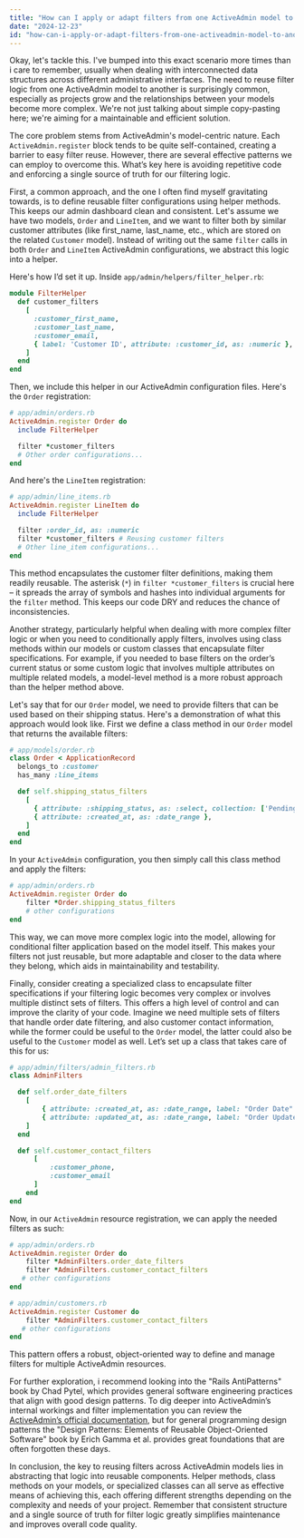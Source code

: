 ```yaml
---
title: "How can I apply or adapt filters from one ActiveAdmin model to another?"
date: "2024-12-23"
id: "how-can-i-apply-or-adapt-filters-from-one-activeadmin-model-to-another"
---
```


Okay, let's tackle this. I've bumped into this exact scenario more times than i care to remember, usually when dealing with interconnected data structures across different administrative interfaces. The need to reuse filter logic from one ActiveAdmin model to another is surprisingly common, especially as projects grow and the relationships between your models become more complex. We're not just talking about simple copy-pasting here; we're aiming for a maintainable and efficient solution.

The core problem stems from ActiveAdmin's model-centric nature. Each `ActiveAdmin.register` block tends to be quite self-contained, creating a barrier to easy filter reuse. However, there are several effective patterns we can employ to overcome this. What’s key here is avoiding repetitive code and enforcing a single source of truth for our filtering logic.

First, a common approach, and the one I often find myself gravitating towards, is to define reusable filter configurations using helper methods. This keeps our admin dashboard clean and consistent. Let's assume we have two models, `Order` and `LineItem`, and we want to filter both by similar customer attributes (like first_name, last_name, etc., which are stored on the related `Customer` model). Instead of writing out the same `filter` calls in both `Order` and `LineItem` ActiveAdmin configurations, we abstract this logic into a helper.

Here's how I’d set it up. Inside `app/admin/helpers/filter_helper.rb`:

```ruby
module FilterHelper
  def customer_filters
    [
      :customer_first_name,
      :customer_last_name,
      :customer_email,
      { label: 'Customer ID', attribute: :customer_id, as: :numeric },
    ]
  end
end

```

Then, we include this helper in our ActiveAdmin configuration files. Here's the `Order` registration:

```ruby
# app/admin/orders.rb
ActiveAdmin.register Order do
  include FilterHelper

  filter *customer_filters
  # Other order configurations...
end

```

And here's the `LineItem` registration:

```ruby
# app/admin/line_items.rb
ActiveAdmin.register LineItem do
  include FilterHelper

  filter :order_id, as: :numeric
  filter *customer_filters # Reusing customer filters
  # Other line_item configurations...
end
```

This method encapsulates the customer filter definitions, making them readily reusable. The asterisk (`*`) in `filter *customer_filters` is crucial here – it spreads the array of symbols and hashes into individual arguments for the `filter` method. This keeps our code DRY and reduces the chance of inconsistencies.

Another strategy, particularly helpful when dealing with more complex filter logic or when you need to conditionally apply filters, involves using class methods within our models or custom classes that encapsulate filter specifications. For example, if you needed to base filters on the order’s current status or some custom logic that involves multiple attributes on multiple related models, a model-level method is a more robust approach than the helper method above.

Let's say that for our `Order` model, we need to provide filters that can be used based on their shipping status. Here's a demonstration of what this approach would look like. First we define a class method in our `Order` model that returns the available filters:

```ruby
# app/models/order.rb
class Order < ApplicationRecord
  belongs_to :customer
  has_many :line_items

  def self.shipping_status_filters
    [
      { attribute: :shipping_status, as: :select, collection: ['Pending', 'Shipped', 'Delivered'] },
      { attribute: :created_at, as: :date_range },
    ]
  end
end

```

In your `ActiveAdmin` configuration, you then simply call this class method and apply the filters:

```ruby
# app/admin/orders.rb
ActiveAdmin.register Order do
    filter *Order.shipping_status_filters
    # other configurations
end
```
This way, we can move more complex logic into the model, allowing for conditional filter application based on the model itself. This makes your filters not just reusable, but more adaptable and closer to the data where they belong, which aids in maintainability and testability.

Finally, consider creating a specialized class to encapsulate filter specifications if your filtering logic becomes very complex or involves multiple distinct sets of filters. This offers a high level of control and can improve the clarity of your code. Imagine we need multiple sets of filters that handle order date filtering, and also customer contact information, while the former could be useful to the `Order` model, the latter could also be useful to the `Customer` model as well. Let’s set up a class that takes care of this for us:

```ruby
# app/admin/filters/admin_filters.rb
class AdminFilters

  def self.order_date_filters
    [
        { attribute: :created_at, as: :date_range, label: "Order Date" },
        { attribute: :updated_at, as: :date_range, label: "Order Update Date" }
    ]
  end

  def self.customer_contact_filters
      [
          :customer_phone,
          :customer_email
      ]
    end
end
```
Now, in our `ActiveAdmin` resource registration, we can apply the needed filters as such:

```ruby
# app/admin/orders.rb
ActiveAdmin.register Order do
    filter *AdminFilters.order_date_filters
    filter *AdminFilters.customer_contact_filters
   # other configurations
end
```
```ruby
# app/admin/customers.rb
ActiveAdmin.register Customer do
    filter *AdminFilters.customer_contact_filters
   # other configurations
end
```
This pattern offers a robust, object-oriented way to define and manage filters for multiple ActiveAdmin resources.

For further exploration, i recommend looking into the "Rails AntiPatterns" book by Chad Pytel, which provides general software engineering practices that align with good design patterns. To dig deeper into ActiveAdmin’s internal workings and filter implementation you can review the [ActiveAdmin’s official documentation](https://activeadmin.info/), but for general programming design patterns the "Design Patterns: Elements of Reusable Object-Oriented Software" book by Erich Gamma et al. provides great foundations that are often forgotten these days.

In conclusion, the key to reusing filters across ActiveAdmin models lies in abstracting that logic into reusable components. Helper methods, class methods on your models, or specialized classes can all serve as effective means of achieving this, each offering different strengths depending on the complexity and needs of your project. Remember that consistent structure and a single source of truth for filter logic greatly simplifies maintenance and improves overall code quality.
